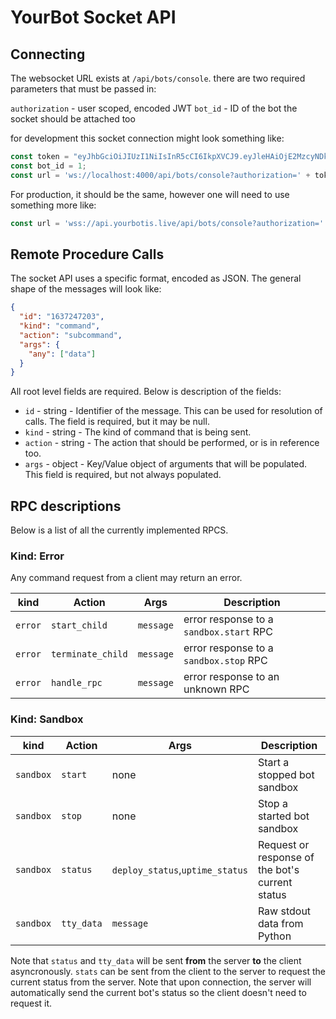 # YourBot Socket API

## Connecting

The websocket URL exists at `/api/bots/console`. there are two required parameters that must be
passed in: 

`authorization` - user scoped, encoded JWT
`bot_id` - ID of the bot the socket should be attached too

for development this socket connection might look something like:

```javascript
const token = "eyJhbGciOiJIUzI1NiIsInR5cCI6IkpXVCJ9.eyJleHAiOjE2MzcyNDk0NTYsImlzcyI6Imh0dHA6Ly9sb2NhbGhvc3Q6NDAwMCIsIm5vbmNlIjoiQkFFMjhCMkI4NzA0OURCMzdBQTdFMzI4QkZERDM5MjhBOUMzQTZFMDkyQkYxQUFFQUM2Q0IzRkEyNUNDRTg4NjcxNTczRDIyMUQzNzc4NEUyNjA1RUM4NEY4MTQ3QzcwMUNGMTNDNEYyOUIyMjVGOTM1MDU3NUQyRTM2MkZGQUYiLCJzY29wZSI6ImFkbWluIiwidXNlcl9pZCI6MX0.zduRBHYb0ceCg5uE2AO0anKvoYl9iTVaN0bpxZXU7js"
const bot_id = 1;
const url = 'ws://localhost:4000/api/bots/console?authorization=' + token + "&bot_id=" + bot_id;
```

For production, it should be the same, however one will need to use something more like:

```javascript
const url = 'wss://api.yourbotis.live/api/bots/console?authorization=' + token + "&bot_id=" + bot_id;
```

## Remote Procedure Calls

The socket API uses a specific format, encoded as JSON. The general shape of the messages will look like:

```json
{
  "id": "1637247203",
  "kind": "command", 
  "action": "subcommand", 
  "args": {
    "any": ["data"]
  }
}
```

All root level fields are required. Below is description of the fields:

* `id`     - string - Identifier of the message. This can be used for resolution of calls. The field is required, but it may be null.
* `kind`   - string - The kind of command that is being sent. 
* `action` - string - The action that should be performed, or is in reference too.
* `args`   - object - Key/Value object of arguments that will be populated. This field is required, but not always populated.

## RPC descriptions

Below is a list of all the currently implemented RPCS.

### Kind: Error

Any command request from a client may return an error. 

| kind      | Action            | Args                              | Description                 |
|:---------:|-------------------|-----------------------------------|-----------------------------|
| `error`   | `start_child`     | `message`                         | error response to a `sandbox.start` RPC |
| `error`   | `terminate_child` | `message`                         | error response to a `sandbox.stop` RPC |
| `error`   | `handle_rpc`      | `message`                         | error response to an unknown RPC |

### Kind: Sandbox

| kind      | Action     | Args                              | Description                 |
|:---------:|------------|-----------------------------------|-----------------------------|
| `sandbox` | `start`    | none                              | Start a stopped bot sandbox |
| `sandbox` | `stop`     | none                              | Stop a started bot sandbox  |
| `sandbox` | `status`   | `deploy_status`,`uptime_status`   | Request or response of the bot's current status |
| `sandbox` | `tty_data` | `message`                         | Raw stdout data from Python |

Note that `status` and `tty_data` will be sent **from** the server **to** the client asyncronously.
`stats` can be sent from the client to the server to request the current status from the server. Note that
upon connection, the server will automatically send the current bot's status so the client doesn't need 
to request it. 
